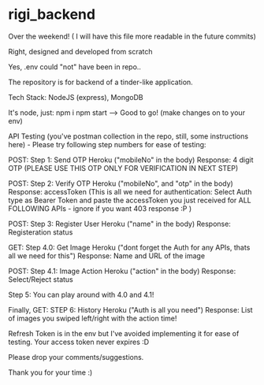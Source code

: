 # rigi_backend
Over the weekend! ( I will have this file more readable in the future commits)

Right, designed and developed from scratch

Yes, .env could "not" have been in repo..

The repository is for backend of a tinder-like application. 

Tech Stack: NodeJS (express), MongoDB

It's node, just:
npm i
npm start --> Good to go! (make changes on to your env)

API Testing (you've postman collection in the repo, still, some instructions here) - Please try following step numbers for ease of testing:

POST: Step 1: Send OTP Heroku ("mobileNo" in the body)
Response: 4 digit OTP (PLEASE USE THIS OTP ONLY FOR VERIFICATION IN NEXT STEP)

POST: Step 2: Verify OTP Heroku ("mobileNo", and "otp" in the body)
Response: accessToken (This is all we need for authentication: Select Auth type as Bearer Token and paste the accessToken you just received for ALL FOLLOWING APIs - ignore if you want 403 response :P )

POST: Step 3: Register User Heroku ("name" in the body)
Response: Registeration status

GET: Step 4.0: Get Image Heroku ("dont forget the Auth for any APIs, thats all we need for this")
Response: Name and URL of the image

POST: Step 4.1: Image Action Heroku ("action" in the body)
Response: Select/Reject status

Step 5: You can play around with 4.0 and 4.1!

Finally,
GET: STEP 6: History Heroku ("Auth is all you need")
Response: List of images you swiped left/right with the action time!

Refresh Token is in the env but I've avoided implementing it for ease of testing. 
Your access token never expires :D

Please drop your comments/suggestions.

Thank you for your time :) 
